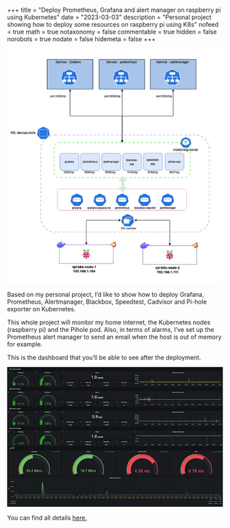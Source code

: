 +++
title = "Deploy Prometheus, Grafana and alert manager on raspberry pi using Kubernetes"
date = "2023-03-03"
description = "Personal project showing how to deploy some resources on raspberry pi using K8s"
nofeed = true
math = true
notaxonomy = false
commentable = true
hidden = false
norobots = true
nodate = false
hidemeta = false
+++

![Image alt](images/arch.png)

Based on my personal project, I’d like to show how to deploy Grafana, Prometheus, Alertmanager, Blackbox, Speedtest, Cadvisor and Pi-hole exporter on Kubernetes.

This whole project will monitor my home internet, the Kubernetes nodes (raspberry pi) and the Pihole pod. Also, in terms of alarms, I’ve set up the Prometheus alert manager to send an email when the host is out of memory for example.

This is the dashboard that you’ll be able to see after the deployment.

![Image alt](images/grafana.png)

You can find all details [here.](https://github.com/lessandro-ugulino/cluster-k8s-rpi/blob/main/roles/apps/monitoring/README.md)